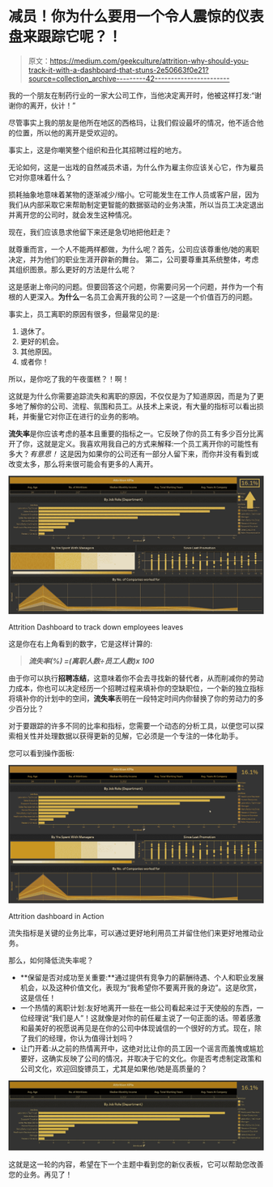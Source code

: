 # 减员！你为什么要用一个令人震惊的仪表盘来跟踪它呢？！

> 原文：<https://medium.com/geekculture/attrition-why-should-you-track-it-with-a-dashboard-that-stuns-2e50663f0e21?source=collection_archive---------42----------------------->

我的一个朋友在制药行业的一家大公司工作，当他决定离开时，他被这样打发:“谢谢你的离开，伙计！”

尽管事实上我的朋友是他所在地区的西格玛，让我们假设最坏的情况，他不适合他的位置，所以他的离开是受欢迎的。

事实上，这是你嘲笑整个组织和丑化其招聘过程的地方。

无论如何，这是一出戏的自然减员术语，为什么作为雇主你应该关心它，作为雇员它对你意味着什么？

损耗抽象地意味着某物的逐渐减少/缩小。它可能发生在工作人员或客户层，因为我们从内部采取它来帮助制定更智能的数据驱动的业务决策，所以当员工决定退出并离开您的公司时，就会发生这种情况。

现在，我们应该恳求他留下来还是急切地把他赶走？

就尊重而言，一个人不能两样都做，为什么呢？首先，公司应该尊重他/她的离职决定，并为他们的职业生涯开辟新的舞台。
第二，公司要尊重其系统整体，考虑其组织图景。那么更好的方法是什么呢？

这是感谢上帝问的问题。但要回答这个问题，你需要问另一个问题，并作为一个有根的人更深入。**为什么**一名员工会离开我的公司？—这是一个价值百万的问题。

事实上，员工离职的原因有很多，但最常见的是:

1.  退休了。
2.  更好的机会。
3.  其他原因。
4.  或者你！

所以，是你吃了我的午夜蛋糕？！啊！

这就是为什么你需要追踪流失和离职的原因，不仅仅是为了知道原因，而是为了更多地了解你的公司、流程、氛围和员工。从技术上来说，有大量的指标可以看出损耗，并衡量它对你正在进行的业务的影响。

**流失率**是你应该考虑的基本且重要的指标之一。它反映了你的员工有多少百分比离开了你，这就是定义。我喜欢用我自己的方式来解释:一个员工离开你的可能性有多大？*有意思！* 这是因为如果你的公司还有一部分人留下来，而你并没有看到或改变太多，那么将来很可能会有更多的人离开。

![](img/fe947a8adb4801e0f124ab9e19335742.png)

Attrition Dashboard to track down employees leaves

这是你在右上角看到的数字，它是这样计算的:

> ***流失率(%) =(离职人数÷员工人数)x 100***

由于你可以执行**招聘冻结**，这意味着你不会去寻找新的替代者，从而削减你的劳动力成本，你也可以决定经历一个招聘过程来填补你的空缺职位，一个新的独立指标将填补你的计划中的空间，**流失率**表明在一段特定时间内你替换了你的劳动力的多少百分比？

对于要跟踪的许多不同的比率和指标，您需要一个动态的分析工具，以便您可以探索相关性并处理数据以获得更新的见解，它必须是一个专注的一体化助手。

您可以看到操作面板:

![](img/2ca0561eafebf3e9a48e44762db00797.png)

Attrition dashboard in Action

流失指标是关键的业务比率，可以通过更好地利用员工并留住他们来更好地推动业务。

那么，如何降低流失率呢？

*   **保留是否对成功至关重要:**通过提供有竞争力的薪酬待遇、个人和职业发展机会，以及这种价值文化，表现为“我希望你不要离开我的身边”。这是欣赏，这是信任！
*   一个热情的离职计划:友好地离开一些在一些公司看起来过于天使般的东西，一位经理说“我们是人”！这就像是对你的前任雇主说了一句正面的话。带着感激和最美好的祝愿说再见是在你的公司中体现诚信的一个很好的方式。现在，除了我们的经理，你认为值得计划吗？
*   让门开着:从之前的热情离开中，这绝对比让你的员工因一个谣言而羞愧或尴尬要好，这确实反映了公司的情况，并取决于它的文化。你是否考虑制定政策和公司文化，欢迎回旋镖员工，尤其是如果他/她是高质量的？

![](img/2ebc4c93be37378f4921de6a46049ee4.png)

这就是这一轮的内容，希望在下一个主题中看到您的新仪表板，它可以帮助您改善您的业务。再见了！